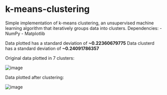 # k-means-clustering

Simple implementation of k-means clustering, an unsupervised machine learning algorithm that iteratively groups data into clusters. 
Dependencies:
    - NumPy
    - Matplotlib

Data plotted has a standard deviation of **~0.22360679775**
Data clusterd has a standard deviation of **~0.24091786357**

Original data plotted in 7 clusters:


![image](https://user-images.githubusercontent.com/85080576/146835060-45e5e34d-ed8e-43dc-977e-f6df0bad9f4d.png)

Data plotted after clustering:

![image](https://user-images.githubusercontent.com/85080576/146835029-a0719318-8073-4577-9a46-47cc3a42969b.png)

